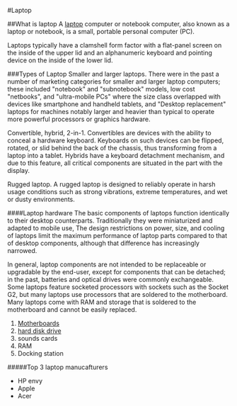 #Laptop

##What is laptop
A [laptop](https://en.wikipedia.org/wiki/Laptop) computer or notebook computer, also known as a laptop or notebook, is a small, portable personal computer (PC).

Laptops typically have a clamshell form factor with a flat-panel screen on the inside of the upper lid and an alphanumeric keyboard and pointing device on the inside of the lower lid.

###Types of Laptop
Smaller and larger laptops. There were in the past a number of marketing categories for smaller and larger laptop computers; these included "notebook" and "subnotebook" models, low cost "netbooks", and "ultra-mobile PCs" where the size class overlapped with devices like smartphone and handheld tablets, and "Desktop replacement" laptops for machines notably larger and heavier than typical to operate more powerful processors or graphics hardware.

Convertible, hybrid, 2-in-1. Convertibles are devices with the ability to conceal a hardware keyboard. Keyboards on such devices can be flipped, rotated, or slid behind the back of the chassis, thus transforming from a laptop into a tablet. Hybrids have a keyboard detachment mechanism, and due to this feature, all critical components are situated in the part with the display.

Rugged laptop. A rugged laptop is designed to reliably operate in harsh usage conditions such as strong vibrations, extreme temperatures, and wet or dusty environments.

####Laptop hardware
The basic components of laptops function identically to their desktop counterparts. Traditionally they were miniaturized and adapted to mobile use, The design restrictions on power, size, and cooling of laptops limit the maximum performance of laptop parts compared to that of desktop components, although that difference has increasingly narrowed.

In general, laptop components are not intended to be replaceable or upgradable by the end-user, except for components that can be detached; in the past, batteries and optical drives were commonly exchangeable. Some laptops feature socketed processors with sockets such as the Socket G2, but many laptops use processors that are soldered to the motherboard. Many laptops come with RAM and storage that is soldered to the motherboard and cannot be easily replaced.

1. [Motherboards](https://en.wikipedia.org/wiki/Motherboard)
2. [hard disk drive](https://en.wikipedia.org/wiki/Hard_disk_drive) 
3. sounds cards
4. RAM
5. Docking station

#####Top 3 laptop manucafturers
* HP envy
* Apple
* Acer